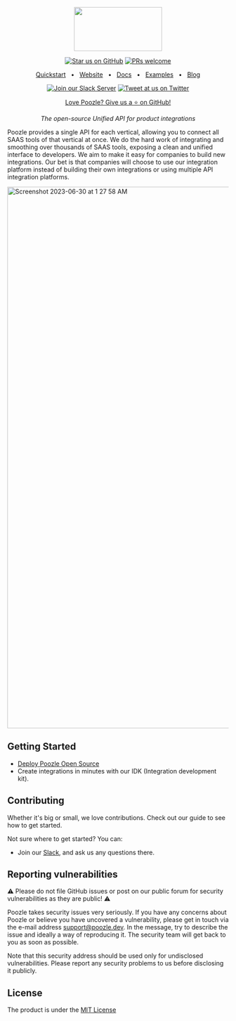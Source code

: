 <p align="center">
  <a href="https://poozle.dev"><img src="https://user-images.githubusercontent.com/17528887/221166175-706c5ce3-756e-49b5-985b-1dc5bf40b8e1.svg" width="200" height="100" /></a>
</p>

<div align="center">

[![Star us on GitHub](https://img.shields.io/github/stars/poozlehq/engine?color=FFD700&label=Stars&logo=Github)](https://github.com/poozlehq/engine)
[![PRs welcome](https://img.shields.io/badge/PRs-welcome-brightgreen.svg)](https://docs.poozle.dev/contributing)

[Quickstart](https://docs.poozle.dev/quickstart)
<span>&nbsp;&nbsp;•&nbsp;&nbsp;</span>
[Website](https://poozle.dev/)
<span>&nbsp;&nbsp;•&nbsp;&nbsp;</span>
[Docs](https://docs.poozle.dev)
<span>&nbsp;&nbsp;•&nbsp;&nbsp;</span>
[Examples](https://docs.poozle.dev/examples)
<span>&nbsp;&nbsp;•&nbsp;&nbsp;</span>
[Blog](https://blog.poozle.dev/)

[![Join our Slack Server](https://img.shields.io/badge/Slack-chat%20with%20us-%235865F2?style=flat&logo=slack&logoColor=%23fff)](https://join.slack.com/t/poozle-community/shared_invite/zt-1u4mz911h-FeWpOA82wA8kyrz3xg58xQ)
[![Tweet at us on Twitter](https://img.shields.io/badge/Twitter-tweet%20at%20us-1da1f2?style=flat&logo=twitter&logoColor=%23fff)](https://twitter.com/poozlehq)

[Love Poozle? Give us a ⭐ on GitHub!](https://github.com/poozlehq/engine)

</div>

<p align="center">
    <em>The open-source Unified API for product integrations
</em>
</p>

Poozle provides a single API for each vertical, allowing you to connect all SAAS tools of that vertical at once. We do the hard work of integrating and smoothing over thousands of SAAS tools, exposing a clean and unified interface to developers. We aim to make it easy for companies to build new integrations. Our bet is that companies will choose to use our integration platform instead of building their own integrations or using multiple API integration platforms.

<img width="1232" alt="Screenshot 2023-06-30 at 1 27 58 AM" src="https://github.com/poozlehq/engine/assets/17528887/3d8f3fa3-79fe-4154-8308-ab627c6d5d30">


## Getting Started
* [Deploy Poozle Open Source](https://docs.poozle.dev/oss/deploy-poozle)
* Create integrations in minutes with our IDK (Integration development kit).

## Contributing

Whether it's big or small, we love contributions. Check out our guide to see how to get started.

Not sure where to get started? You can:

* Join our [Slack](https://join.slack.com/t/poozle-community/shared_invite/zt-1u4mz911h-FeWpOA82wA8kyrz3xg58xQ), and ask us any questions there.

## Reporting vulnerabilities

⚠️ Please do not file GitHub issues or post on our public forum for security vulnerabilities as they are public! ⚠️

Poozle takes security issues very seriously. If you have any concerns about Poozle or believe you have uncovered a vulnerability, please get in touch via the e-mail address support@poozle.dev. In the message, try to describe the issue and ideally a way of reproducing it. The security team will get back to you as soon as possible.

Note that this security address should be used only for undisclosed vulnerabilities. Please report any security problems to us before disclosing it publicly.

## License

The product is under the [MIT License](https://github.com/poozlehq/engine/blob/main/LICENSE.md)
